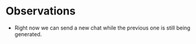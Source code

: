 # Observations

- Right now we can send a new chat while the previous one is still being generated.
